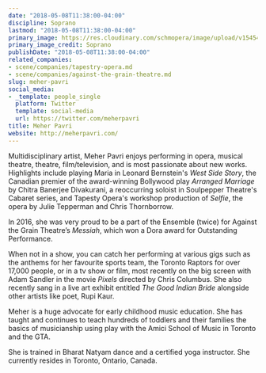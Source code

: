 ```yaml
---
date: "2018-05-08T11:38:00-04:00"
discipline: Soprano
lastmod: "2018-05-08T11:38:00-04:00"
primary_image: https://res.cloudinary.com/schmopera/image/upload/v1545409169/media/webhook-uploads/1525793674699/Meher-Pavri-Soprano.jpg.jpg
primary_image_credit: Soprano
publishDate: "2018-05-08T11:38:00-04:00"
related_companies:
- scene/companies/tapestry-opera.md
- scene/companies/against-the-grain-theatre.md
slug: meher-pavri
social_media:
- _template: people_single
  platform: Twitter
  template: social-media
  url: https://twitter.com/meherpavri
title: Meher Pavri
website: http://meherpavri.com/
---
```


Multidisciplinary artist, Meher Pavri enjoys performing in opera, musical theatre, theatre, film/television, and is most passionate about new works. Highlights include playing Maria in Leonard Bernstein's *West Side Story*, the Canadian premier of the award-winning Bollywood play *Arranged Marriage* by Chitra Banerjee Divakurani, a reoccurring soloist in Soulpepper Theatre's Cabaret series, and Tapesty Opera's workshop production of *Selfie*, the opera by Julie Tepperman and Chris Thornborrow.

In 2016, she was very proud to be a part of the Ensemble (twice) for Against the Grain Theatre’s *Messiah*, which won a Dora award for Outstanding Performance.

When not in a show, you can catch her performing at various gigs such as the anthems for her favourite sports team, the Toronto Raptors for over 17,000 people, or in a tv show or film, most recently on the big screen with Adam Sandler in the movie *Pixels* directed by Chris Columbus. She also recently sang in a live art exhibit entitled *The Good Indian Bride* alongside other artists like poet, Rupi Kaur.

Meher is a huge advocate for early childhood music education. She has taught and continues to teach hundreds of toddlers and their families the basics of musicianship using play with the Amici School of Music in Toronto and the GTA.

She is trained in Bharat Natyam dance and a certified yoga instructor. She currently resides in Toronto, Ontario, Canada.
